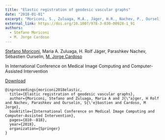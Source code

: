 ```yaml
---
title: "Elastic registration of geodesic vascular graphs"
date: "2018-01-01"
excerpt: "Moriconi, S., Zuluaga, M.A., Jäger, H.R., Nachev, P., Ourselin, S. and Cardoso, M.J., 2018, September. In International Conference on Medical Image Computing and Computer-Assisted Intervention (pp. 810-818). Springer, Cham."
external_link: https://doi.org/10.1007/978-3-030-00928-1_91
authors:
  - Stefano Moriconi
  - M. Jorge Cardoso
---
```

[Stefano Moriconi](/people/stefano_moriconi), Maria A. Zuluaga, H. Rolf Jäger, Parashkev Nachev, Sébastien Ourselin, [M. Jorge Cardoso](/people/jorge_cardoso)

In International Conference on Medical Image Computing and Computer-Assisted Intervention

<a href="{{page.external_link}}" target="_blank"> Download </a>

```
@inproceedings{moriconi2018elastic,
  title={Elastic registration of geodesic vascular graphs},
  author={Moriconi, Stefano and Zuluaga, Maria A and J{\"a}ger, H Rolf and Nachev, Parashkev and Ourselin, S{\'e}bastien and Cardoso, M Jorge},
  booktitle={International Conference on Medical Image Computing and Computer-Assisted Intervention},
  pages={810--818},
  year={2018},
  organization={Springer}
}

```
